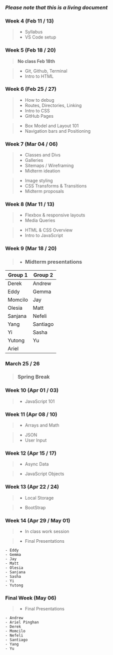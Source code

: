 ### **_Please note that this is a living document_**

### Week 4 (Feb 11 / 13)

> - Syllabus
> - VS Code setup

### Week 5 (Feb 18 / 20)

> **No class Feb 18th**

> - Git, Github, Terminal
> - Intro to HTML

### Week 6 (Feb 25 / 27)

> - How to debug
> - Routes, Directories, Linking
> - Intro to CSS
> - GitHub Pages

> - Box Model and Layout 101
> - Navigation bars and Positioning

### Week 7 (Mar 04 / 06)

> - Classes and Divs
> - Galleries
> - Sitemaps / Wireframing
> - Midterm ideation

> - Image styling
> - CSS Transforms & Transitions
> - Midterm proposals

### Week 8 (Mar 11 / 13)

> - Flexbox & responsive layouts
> - Media Queries

> - HTML & CSS Overview
> - Intro to JavaScript

### Week 9 (Mar 18 / 20)

> - ### Midterm presentations

| Group 1 | Group 2  |
| ------- | -------- |
| Derek   | Andrew   |
| Eddy    | Gemma    |
| Momcilo | Jay      |
| Olesia  | Matt     |
| Sanjana | Nefeli   |
| Yang    | Santiago |
| Yi      | Sasha    |
| Yutong  | Yu       |
| Ariel   |          |

### March 25 / 26

> ### Spring Break

### Week 10 (Apr 01 / 03)

> - JavaScript 101

### Week 11 (Apr 08 / 10)

> - Arrays and Math

> - JSON
> - User Input

### Week 12 (Apr 15 / 17)

> - Async Data

> - JavaScript Objects

### Week 13 (Apr 22 / 24)

> - Local Storage

> - BootStrap

### Week 14 (Apr 29 / May 01)

> - In class work session

> - Final Presentations

    - Eddy
    - Gemma
    - Jay
    - Matt
    - Olesia
    - Sanjana
    - Sasha
    - Yi
    - Yutong

### Final Week (May 06)

> - Final Presentations

    - Andrew
    - Ariel Pinghan
    - Derek
    - Momcilo
    - Nefeli
    - Santiago
    - Yang
    - Yu
